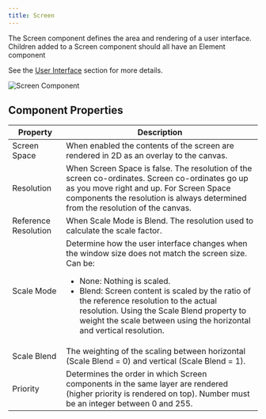 ```yaml
---
title: Screen
---
```


The Screen component defines the area and rendering of a user interface. Children added to a Screen component should all have an Element component

See the [User Interface][0] section for more details.

![Screen Component](/img/user-manual/scenes/components/component-screen.png)

## Component Properties

| Property             | Description |
|----------------------|-------------|
| Screen Space         | When enabled the contents of the screen are rendered in 2D as an overlay to the canvas. |
| Resolution           | When Screen Space is false. The resolution of the screen co-ordinates. Screen co-ordinates go up as you move right and up. For Screen Space components the resolution is always determined from the resolution of the canvas. |
| Reference Resolution | When Scale Mode is Blend. The resolution used to calculate the scale factor. |
| Scale Mode           | Determine how the user interface changes when the window size does not match the screen size. Can be: <ul><li>None: Nothing is scaled.</li><li>Blend: Screen content is scaled by the ratio of the reference resolution to the actual resolution. Using the Scale Blend property to weight the scale between using the horizontal and vertical resolution.</li></ul> |
| Scale Blend          | The weighting of the scaling between horizontal (Scale Blend = 0) and vertical (Scale Blend = 1). |
| Priority             | Determines the order in which Screen components in the same layer are rendered (higher priority is rendered on top). Number must be an integer between 0 and 255. |

[0]: /user-manual/user-interface
